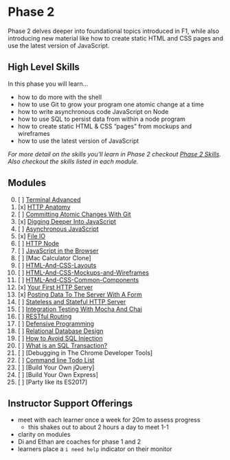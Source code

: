 # Phase 2

Phase 2 delves deeper into foundational topics introduced in F1, while also
introducing new material like how to create static HTML and CSS pages and use
the latest version of JavaScript.


## High Level Skills

In this phase you will learn…

- how to do more with the shell
- how to use Git to grow your program one atomic change at a time
- how to write asynchronous code JavaScript on Node
- how to use SQL to persist data from within a node program
- how to create static HTML & CSS “pages” from mockups and wireframes
- how to use the latest version of JavaScript

_For more detail on the skills you'll learn in Phase 2 checkout
[Phase 2 Skills](./skills.md). Also checkout the skills listed in each module._

## Modules

0. [ ] [Terminal Advanced](../../modules/Terminal-Advanced)
0. [x] [HTTP Anatomy](../../modules/HTTP-Anatomy)
0. [ ] [Committing Atomic Changes With Git](../../modules/Committing-Atomic-Changes-With-Git)
0. [x] [Digging Deeper Into JavaScript](../../modules/Digging-Deeper-Into-Javascript)
0. [ ] [Asynchronous JavaScript](../../modules/Asynchronous-JavaScript)
0. [x] [File IO](../../modules/File-IO)
0. [ ] [HTTP Node](../../modules/HTTP-Node)
0. [ ] [JavaScript in the Browser](../../modules/JavaScript-in-the-Browser)
0. [ ] [Mac Calculator Clone]
0. [ ] [HTML-And-CSS-Layouts](../../modules/HTML-And-CSS-Layouts)
0. [ ] [HTML-And-CSS-Mockups-and-Wireframes](../../modules/HTML-And-CSS-Mockups-and-Wireframes)
0. [ ] [HTML-And-CSS-Common-Components](../../modules/HTML-And-CSS-Common-Components)
0. [x] [Your First HTTP Server](../../modules/Your-First-HTTP-Server)
0. [x] [Posting Data To The Server With A Form](../../modules/Posting-Data-To-The-Server-With-A-Form)
0. [ ] [Stateless and Stateful HTTP Server](../../modules/Stateless-and-Stateful-HTTP-Server)
0. [ ] [Integration Testing With Mocha And Chai](../../modules/Integration-Testing-With-Mocha-And-Chai)
0. [ ] [RESTful Routing](../../modules/RESTful-Routing)
0. [ ] [Defensive Programming](../../modules/Defensive-Programming)
0. [ ] [Relational Database Design](../../modules/Relational-Database-Design)
0. [ ] [How to Avoid SQL Injection](../../modules/How-to-Avoid-SQL-Injection)
0. [ ] [What is an SQL Transaction?](../../modules/What-is-an-SQL-Transaction)
0. [ ] [Debugging in The Chrome Developer Tools]
0. [ ] [Command line Todo List](../../modules/Command-Line)
0. [ ] [Build Your Own jQuery]
0. [ ] [Build Your Own Express]
0. [ ] [Party like its ES2017]



## Instructor Support Offerings

- meet with each learner once a week for 20m to assess progress
  - this shakes out to about 2 hours a day to meet 1-1
- clarity on modules
- Di and Ethan are coaches for phase 1 and 2
- learners place a `i need help` indicator on their monitor
